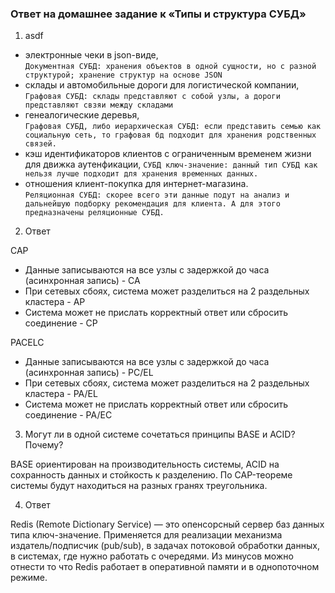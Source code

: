 ### Ответ на домашнее задание к «Типы и структура СУБД»

1. asdf
* электронные чеки в json-виде,  
`Документная СУБД: хранения объектов в одной сущности, но с разной структурой; хранение структур на основе JSON`
* склады и автомобильные дороги для логистической компании,  
`Графовая СУБД: склады представляют с собой узлы, а дороги представляют свзяи между складами`
* генеалогические деревья,  
`Графовая СУБД, либо иерархическая СУБД: если представить семью как социальную сеть, то графовая бд подходит для хранения родственных связей.`
* кэш идентификаторов клиентов с ограниченным временем жизни для движка аутенфикации,
`СУБД ключ-значение: данный тип СУБД как нельзя лучше подходит для хранения временных данных.`
* отношения клиент-покупка для интернет-магазина.  
`Реляционная СУБД: скорее всего эти данные подут на анализ и дальнейшую подборку рекомендация для клиента. А для этого предназначены реляционные СУБД.`

2. Ответ  

CAP

* Данные записываются на все узлы с задержкой до часа (асинхронная запись) - CA
* При сетевых сбоях, система может разделиться на 2 раздельных кластера - AP
* Система может не прислать корректный ответ или сбросить соединение - CP  

PACELC

* Данные записываются на все узлы с задержкой до часа (асинхронная запись) - PC/EL
* При сетевых сбоях, система может разделиться на 2 раздельных кластера - PA/EL
* Система может не прислать корректный ответ или сбросить соединение - PA/EC

3. Могут ли в одной системе сочетаться принципы BASE и ACID? Почему?  

BASE ориентирован на производительность системы, ACID на сохранность данных и стойкость к разделению.
По CAP-теореме системы будут находиться на разных гранях треугольника.

4. Ответ

Redis (Remote Dictionary Service) — это опенсорсный сервер баз данных типа ключ-значение.
Применяется для реализации механизма издатель/подписчик (pub/sub), в задачах потоковой обработки данных, в системах, где нужно работать с очередями.
Из минусов можно отнести то что Redis работает в оперативной памяти и в однопоточном режиме. 


 